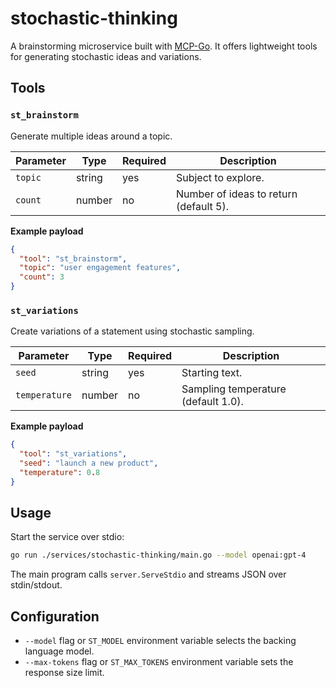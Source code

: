 # stochastic-thinking

A brainstorming microservice built with [MCP-Go](https://github.com/mark3labs/mcp-go). It offers lightweight tools for generating stochastic ideas and variations.

## Tools

### `st_brainstorm`
Generate multiple ideas around a topic.

| Parameter | Type | Required | Description |
|-----------|------|----------|-------------|
| `topic` | string | yes | Subject to explore. |
| `count` | number | no | Number of ideas to return (default 5). |

**Example payload**

```json
{
  "tool": "st_brainstorm",
  "topic": "user engagement features",
  "count": 3
}
```

### `st_variations`
Create variations of a statement using stochastic sampling.

| Parameter | Type | Required | Description |
|-----------|------|----------|-------------|
| `seed` | string | yes | Starting text. |
| `temperature` | number | no | Sampling temperature (default 1.0). |

**Example payload**

```json
{
  "tool": "st_variations",
  "seed": "launch a new product",
  "temperature": 0.8
}
```

## Usage

Start the service over stdio:

```bash
go run ./services/stochastic-thinking/main.go --model openai:gpt-4
```

The main program calls `server.ServeStdio` and streams JSON over stdin/stdout.

## Configuration

- `--model` flag or `ST_MODEL` environment variable selects the backing language model.
- `--max-tokens` flag or `ST_MAX_TOKENS` environment variable sets the response size limit.
